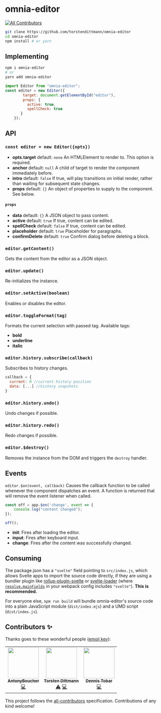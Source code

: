 # omnia-editor
<!-- ALL-CONTRIBUTORS-BADGE:START - Do not remove or modify this section -->
[![All Contributors](https://img.shields.io/badge/all_contributors-3-orange.svg?style=flat-square)](#contributors-)
<!-- ALL-CONTRIBUTORS-BADGE:END -->

```bash
git clone https://github.com/torstendittmann/omnia-editor
cd omnia-editor
npm install # or yarn
```

## Implementing

```bash
npm i omnia-editor
# or
yarn add omnia-editor
```

```javascript
import Editor from "omnia-editor";
const editor = new Editor({
        target: document.getElementById("editor"),
        props: {
          active: true,
          spellCheck: true
       }
    });
```

## API

### `const editor = new Editor({opts})`
- __opts.target__ default: `none` An HTMLElement to render to. This option is required.
- __anchor__ default: `null` A child of target to render the component immediately before.
- __intro__ default: `false` If true, will play transitions on initial render, rather than waiting for subsequent state changes.
- __props__ default: `{}` An object of properties to supply to the component. See below.

#### `props`
- __data__ default: `{}` A JSON object to pass content.
- __active__ default: `true` If true, content can be edited.
- __spellCheck__ default: `false` If true, content can be edited.
- __placeholder__ default: `true` Placeholder for paragraphs.
- __confirmDelete__ default: `true` Confirm dialog before deleting a block.

### `editor.getContent()`
Gets the content from the editor as a JSON object.

### `editor.update()`
Re-initializes the instance.

### `editor.setActive(boolean)`
Enables or disables the editor.

### `editor.toggleFormat(tag)`
Formats the current selection with passed tag. Available tags:
- __bold__
- __underline__
- __italic__

### `editor.history.subscribe(callback)`
Subscribes to history changes.
```javascript
callback = {
  current: 0 //current history position
  data: [...] //history snapshots
}
```

### `editor.history.undo()`
Undo changes if possible.

### `editor.history.redo()`
Redo changes if possible.

### `editor.$destroy()`
Removes the instance from the DOM and triggers the `destroy` handler.

## Events

`editor.$on(event, callback)`
Causes the callback function to be called whenever the component dispatches an event.
A function is returned that will remove the event listener when called.
```javascript
const off = app.$on('change', event => {
	console.log("content changed");
});

off();
```
- __init__: Fires after loading the editor.
- __input__: Fires after keyboard input.
- __change__: Fires after the content was successfully changed.


## Consuming

The package.json has a `"svelte"` field pointing to `src/index.js`, which allows Svelte apps to import the source code directly, if they are using a bundler plugin like [rollup-plugin-svelte](https://github.com/sveltejs/rollup-plugin-svelte) or [svelte-loader](https://github.com/sveltejs/svelte-loader) (where [`resolve.mainFields`](https://webpack.js.org/configuration/resolve/#resolve-mainfields) in your webpack config includes `"svelte"`). **This is recommended.**

For everyone else, `npm run build` will bundle omnia-editor's source code into a plain JavaScript module (`dist/index.mjs`) and a UMD script (`dist/index.js`).

## Contributors ✨

Thanks goes to these wonderful people ([emoji key](https://allcontributors.org/docs/en/emoji-key)):

<!-- ALL-CONTRIBUTORS-LIST:START - Do not remove or modify this section -->
<!-- prettier-ignore-start -->
<!-- markdownlint-disable -->
<table>
  <tr>
    <td align="center"><a href="https://github.com/AntonyBoucher"><img src="https://avatars3.githubusercontent.com/u/69065091?v=4" width="100px;" alt=""/><br /><sub><b>AntonyBoucher</b></sub></a><br /><a href="https://github.com/TorstenDittmann/omnia-editor/commits?author=AntonyBoucher" title="Code">💻</a></td>
    <td align="center"><a href="https://torstendittmann.now.sh"><img src="https://avatars1.githubusercontent.com/u/1759475?v=4" width="100px;" alt=""/><br /><sub><b>Torsten Dittmann</b></sub></a><br /><a href="https://github.com/TorstenDittmann/omnia-editor/commits?author=TorstenDittmann" title="Tests">⚠️</a> <a href="https://github.com/TorstenDittmann/omnia-editor/commits?author=TorstenDittmann" title="Code">💻</a></td>
    <td align="center"><a href="https://twitter.com/dennistobar"><img src="https://avatars1.githubusercontent.com/u/1218182?v=4" width="100px;" alt=""/><br /><sub><b>Dennis Tobar</b></sub></a><br /><a href="https://github.com/TorstenDittmann/omnia-editor/commits?author=dennistobar" title="Code">💻</a></td>
  </tr>
</table>

<!-- markdownlint-enable -->
<!-- prettier-ignore-end -->
<!-- ALL-CONTRIBUTORS-LIST:END -->

This project follows the [all-contributors](https://github.com/all-contributors/all-contributors) specification. Contributions of any kind welcome!
